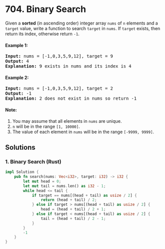 # 704. Binary Search
Given a **sorted** (in ascending order) integer array <code>nums</code> of <code>n</code> elements and a <code>target</code> value, write a function to search <code>target</code> in <code>nums</code>. If <code>target</code> exists, then return its index, otherwise return <code>-1</code>.

#### Example 1:
<pre>
<strong>Input:</strong> nums = [-1,0,3,5,9,12], target = 9
<strong>Output:</strong> 4
<strong>Explanation:</strong> 9 exists in nums and its index is 4
</pre>

#### Example 2:
<pre>
<strong>Input:</strong> nums = [-1,0,3,5,9,12], target = 2
<strong>Output:</strong> -1
<strong>Explanation:</strong> 2 does not exist in nums so return -1
</pre>

#### Note:
1. You may assume that all elements in <code>nums</code> are unique.
2. <code>n</code> will be in the range <code>[1, 10000]</code>.
3. The value of each element in <code>nums</code> will be in the range <code>[-9999, 9999]</code>.

## Solutions

### 1. Binary Search (Rust)
```Rust
impl Solution {
    pub fn search(nums: Vec<i32>, target: i32) -> i32 {
        let mut head = 0;
        let mut tail = nums.len() as i32 - 1;
        while head <= tail {
            if target == nums[(head + tail) as usize / 2] {
                return (head + tail) / 2;
            } else if target > nums[(head + tail) as usize / 2] {
                head = (head + tail) / 2 + 1;
            } else if target < nums[(head + tail) as usize / 2] {
                tail = (head + tail) / 2 - 1;
            }
        }
        -1
    }
}
```
